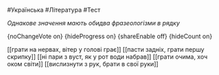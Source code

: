 #Українська #Література #Тест

*Однакове значення мають обидва фразеологізми в рядку*

{noChangeVote on}
{hideProgress on}
{shareEnable off}
{hideCount on}

[[грати на нервах, вітер у голові грає]]
[[пасти задніх, грати першу скрипку]]
[[ні пари з вуст, як у рот води набрав]]
[[грати очима, хоч оком світи]]
[[вислизнути з рук, брати в свої руки]]
